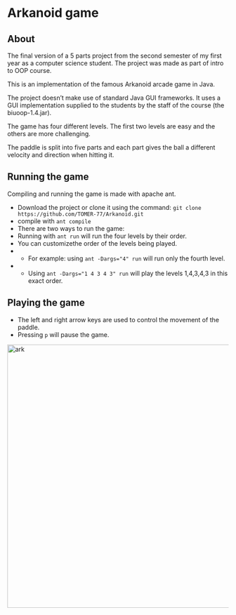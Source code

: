 ﻿# Arkanoid game
## About
The final version of a 5 parts project from the second semester of my first year as a computer science student. The project was made as part of intro to OOP course.

This is an implementation of the famous Arkanoid arcade game in Java.

The project doesn’t make use of standard Java GUI frameworks. It uses a GUI implementation supplied to the students by the staff of the course (the biuoop-1.4.jar).

The game has four different levels. The first two levels are easy and the others are more challenging.

The paddle is split into five parts and each part gives the ball a different velocity and direction when hitting it.

## Running the game
Compiling and running the game is made with apache ant.

 - Download the project or clone it using the command: `git clone https://github.com/TOMER-77/Arkanoid.git`
 - compile with `ant compile`
 - There are two ways to run the game:
 - Running with `ant run` will run the four levels      by their order.
 - You can customizethe order of the levels being played.
 - - For example: using `ant -Dargs="4" run` will run only the fourth level.
 - - Using `ant -Dargs="1 4 3 4 3" run` will play the levels 1,4,3,4,3 in this exact order.
## Playing the game

- The left and right arrow keys are used to control the movement of the paddle.
- Pressing `p` will pause the game.

<img width="600" alt="ark" src="https://user-images.githubusercontent.com/92518651/156892641-94db4fcc-cbd9-400e-9f03-4293ced758ca.png">



